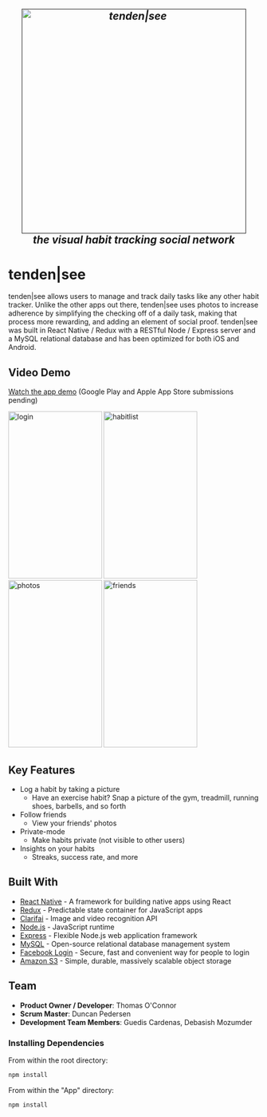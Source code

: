 
<em><h2 align="center" >
  <br>
  <a href=""><img src="https://user-images.githubusercontent.com/15256420/27362772-96f1a788-55fe-11e7-8c82-7ab27d72eadf.png" alt="tenden|see" width="450"></a>
  <br>
  the visual habit tracking social network
  <br>
</h2></em>

# tenden|see

tenden|see allows users to manage and track daily tasks like any other habit tracker.  Unlike the other apps out there, tenden|see uses photos to increase adherence by simplifying the checking off of a daily task, making that process more rewarding, and adding an element of social proof.  tenden|see was built in React Native / Redux with a RESTful Node / Express server and a MySQL relational database and has been optimized for both iOS and Android.  

## Video Demo
<a href="https://s3.us-east-2.amazonaws.com/tgoc99habit/appvideo.gif" target="_blank">Watch the app demo</a>
(Google Play and Apple App Store submissions pending)

<img alt="login" src="https://user-images.githubusercontent.com/15256420/27359178-5e028296-55e8-11e7-88d8-2260c2f44169.png" width="187.5" height="335" /> <img alt="habitlist" src="https://user-images.githubusercontent.com/15256420/27359179-5e09feea-55e8-11e7-922d-3c59f2c06fdf.png" width="187.5" height="335" />
<img alt="photos" src="https://user-images.githubusercontent.com/15256420/27359171-5028a83a-55e8-11e7-8d7d-087ca8b0ce4a.png" width="187.5" height="335" />
<img alt="friends" src="https://user-images.githubusercontent.com/15256420/27359170-5021c3f8-55e8-11e7-966b-cd0e8a36e879.png" width="187.5" height="335" />

## Key Features

* Log a habit by taking a picture
  - Have an exercise habit? Snap a picture of the gym, treadmill, running shoes, barbells, and so forth
* Follow friends 
  - View your friends' photos
* Private-mode
  - Make habits private (not visible to other users)
* Insights on your habits
  - Streaks, success rate, and more

## Built With

* [React Native](https://facebook.github.io/react-native/) - A framework for building native apps using React 
* [Redux](http://redux.js.org/) - Predictable state container for JavaScript apps
* [Clarifai](https://www.clarifai.com/) - Image and video recognition API 
* [Node.js](https://nodejs.org) - JavaScript runtime
* [Express](https://expressjs.com/) - Flexible Node.js web application framework
* [MySQL](https://www.mysql.com/) - Open-source relational database management system
* [Facebook Login](https://developers.facebook.com/docs/facebook-login) - Secure, fast and convenient way for people to login
* [Amazon S3](https://aws.amazon.com/s3/) - Simple, durable, massively scalable object storage

## Team

  - __Product Owner / Developer__: Thomas O'Connor
  - __Scrum Master__: Duncan Pedersen
  - __Development Team Members__: Guedis Cardenas, Debasish Mozumder

### Installing Dependencies

From within the root directory:

```sh
npm install
```

From within the "App" directory:

```sh
npm install
```
